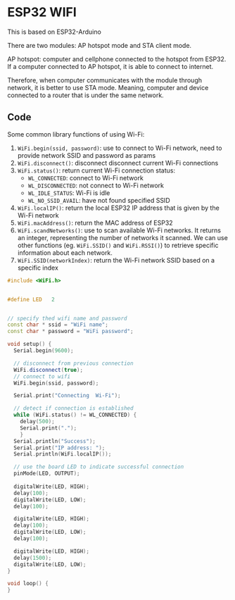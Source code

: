 # ESP32 WIFI

This is based on ESP32-Arduino

There are two modules: AP hotspot mode and STA client mode.

AP hotspot: computer and cellphone connected to the hotspot from ESP32. If a computer connected to AP hotspot, it is able to connect to internet. 

Therefore, when computer communicates with the module through network, it is better to use STA mode. Meaning, computer and device connected to a router that is under the same network.

## Code
Some common library functions of using Wi-Fi:
1. `WiFi.begin(ssid, password)`: use to connect to Wi-Fi network, need to provide network SSID and password as params
2. `WiFi.disconnect()`: disconnect disconnect current Wi-Fi connections
3. `WiFi.status()`: return current Wi-Fi connection status:
   - `WL_CONNECTED`: connect to Wi-Fi network
   - `WL_DISCONNECTED`: not connect to Wi-Fi network
   - `WL_IDLE_STATUS`: Wi-Fi is idle
   - `WL_NO_SSID_AVAIL`: have not found specified SSID
4. `WiFi.localIP()`: return the local ESP32 IP address that is given by the Wi-Fi network
5. `WiFi.macAddress()`: return the MAC address of ESP32
6. `WiFi.scandNetworks()`: use to scan available Wi-Fi networks. It returns an integer, representing the number of networks it scanned. We can use other functions (eg. `WiFi.SSID()` and `WiFi.RSSI()`) to retrieve specific information about each network.
7. `WiFi.SSID(networkIndex)`: return the Wi-Fi network SSID based on a specific index

```cpp
#include <WiFi.h>


#define LED   2


// specify thed wifi name and password
const char * ssid = "WiFi name";
const char * password = "WiFi password";

void setup() {
  Serial.begin(9600);

  // disconnect from previous connection
  WiFi.disconnect(true);
  // connect to wifi
  WiFi.begin(ssid, password);

  Serial.print("Connecting  Wi-Fi");

  // detect if connection is established
  while (WiFi.status() != WL_CONNECTED) {
    delay(500);
    Serial.print(".");
    }
  Serial.println("Success");
  Serial.print("IP address: ");
  Serial.println(WiFi.localIP());

  // use the board LED to indicate successful connection
  pinMode(LED, OUTPUT);
  
  digitalWrite(LED, HIGH);
  delay(100);
  digitalWrite(LED, LOW);
  delay(100);

  digitalWrite(LED, HIGH);
  delay(100);
  digitalWrite(LED, LOW);
  delay(100);

  digitalWrite(LED, HIGH);
  delay(1500);
  digitalWrite(LED, LOW);
}

void loop() {
}

```